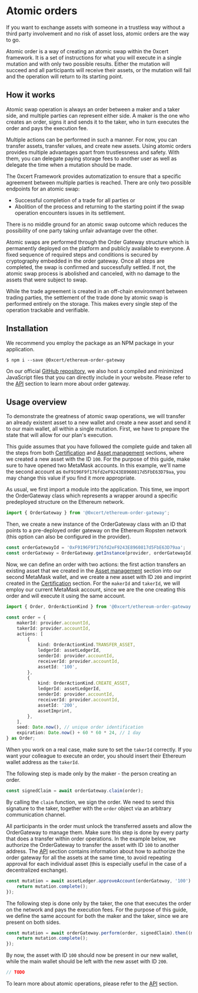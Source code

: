 # Atomic orders

If you want to exchange assets with someone in a trustless way without a third party involvement and no risk of asset loss, atomic orders are the way to go. 

Atomic order is a way of creating an atomic swap within the 0xcert framework. It is a set of instructions for what you will execute in a single mutation and with only two possible results. Either the mutation will succeed and all participants will receive their assets, or the mutation will fail and the operation will return to its starting point. 

## How it works

Atomic swap operation is always an order between a maker and a taker side, and multiple parties can represent either side. A maker is the one who creates an order, signs it and sends it to the taker, who in turn executes the order and pays the execution fee.

Multiple actions can be performed in such a manner. For now, you can transfer assets, transfer values, and create new assets. Using atomic orders provides multiple advantages apart from trustlessness and safety. With them, you can delegate paying storage fees to another user as well as delegate the time when a mutation should be made.

The 0xcert Framework provides automatization to ensure that a specific agreement between multiple parties is reached. There are only two possible endpoints for an atomic swap:

* Successful completion of a trade for all parties or
* Abolition of the process and returning to the starting point if the swap operation encounters issues in its settlement.

There is no middle ground for an atomic swap outcome which reduces the possibility of one party taking unfair advantage over the other.

Atomic swaps are performed through the Order Gateway structure which is permanently deployed on the platform and publicly available to everyone. A fixed sequence of required steps and conditions is secured by cryptography embedded in the order gateway. Once all steps are completed, the swap is confirmed and successfully settled. If not, the atomic swap process is abolished and canceled, with no damage to the assets that were subject to swap.

While the trade agreement is created in an off-chain environment between trading parties, the settlement of the trade done by atomic swap is performed entirely on the storage. This makes every single step of the operation trackable and verifiable.

## Installation

We recommend you employ the package as an NPM package in your application.

```shell
$ npm i --save @0xcert/ethereum-order-gateway
```

On our official [GitHub repository](https://github.com/0xcert/framework), we also host a compiled and minimized JavaScript files that you can directly include in your website. Please refer to the [API]() section to learn more about order gateway.

## Usage overview

To demonstrate the greatness of atomic swap operations, we will transfer an already existent asset to a new wallet and create a new asset and send it to our main wallet, all within a single mutation. First, we have to prepare the state that will allow for our plan's execution.

This guide assumes that you have followed the complete guide and taken all the steps from both [Certification](/) and [Asset management](/) sections, where we created a new asset with the ID `100`. For the purpose of this guide, make sure to have opened two MetaMask accounts. In this example, we'll name the second account as `0xF9196F9f176fd2eF9243E8960817d5FbE63D79aa`, you may change this value if you find it more appropriate.

As usual, we first import a module into the application. This time, we import the OrderGateway class which represents a wrapper around a specific predeployed structure on the Ethereum network.

```ts
import { OrderGateway } from '@0xcert/ethereum-order-gateway';
```

Then, we create a new instance of the OrderGateway class with an ID that points to a pre-deployed order gateway on the Ethereum Ropsten network (this option can also be configured in the provider).

```ts
const orderGatewayId = '0xF9196F9f176fd2eF9243E8960817d5FbE63D79aa';
const orderGateway = OrderGateway.getInstance(provider, orderGatewayId);
```

Now, we can define an order with two actions: the first action transfers an existing asset that we created in the [Asset management](/) section into our second MetaMask wallet, and we create a new asset with ID `200` and imprint created in the [Certification](/) section. For the `makerId` and `takerId`, we will employ our current MetaMask account, since we are the one creating this order and will execute it using the same account.

```ts
import { Order, OrderActionKind } from '@0xcert/ethereum-order-gateway';

const order = {
    makerId: provider.accountId,
    takerId: provider.accountId,
    actions: [
        {
            kind: OrderActionKind.TRANSFER_ASSET,
            ledgerId: assetLedgerId,
            senderId: provider.accountId,
            receiverId: provider.accountId,
            assetId: '100',
        },
        {
            kind: OrderActionKind.CREATE_ASSET,
            ledgerId: assetLedgerId,
            senderId: provider.accountId,
            receiverId: provider.accountId,
            assetId: '200',
            assetImprint,
        },
    ],
    seed: Date.now(), // unique order identification
    expiration: Date.now() + 60 * 60 * 24, // 1 day
} as Order;
```

When you work on a real case, make sure to set the `takerId` correctly. If you want your colleague to execute an order, you should insert their Ethereum wallet address as the `takerId`.

The following step is made only by the maker - the person creating an order.

```ts
const signedClaim = await orderGateway.claim(order);
```

By calling the `claim` function, we sign the order. We need to send this signature to the taker, together with the `order` object via an arbitrary communication channel.

All participants in the order must unlock the transferred assets and allow the OrderGateway to manage them. Make sure this step is done by every party that does a transfer within order operations. In the example below, we authorize the OrderGateway to transfer the asset with ID `100` to another address. The [API]() section contains information about how to authorize the order gateway for all the assets at the same time, to avoid repeating approval for each individual asset (this is especially useful in the case of a decentralized exchange).

```ts
const mutation = await assetLedger.approveAccount(orderGateway, '100').then((mutation) => {
    return mutation.complete();
});
```

The following step is done only by the taker, the one that executes the order on the network and pays the execution fees. For the purpose of this guide, we define the same account for both the maker and the taker, since we are present on both sides.

```ts
const mutation = await orderGateway.perform(order, signedClaim).then((mutation) => {
    return mutation.complete();
});
```

By now, the asset with ID `100` should now be present in our new wallet, while the main wallet should be left with the new asset with ID `200`.

```ts
// TODO
```

To learn more about atomic operations, please refer to the [API]() section.
